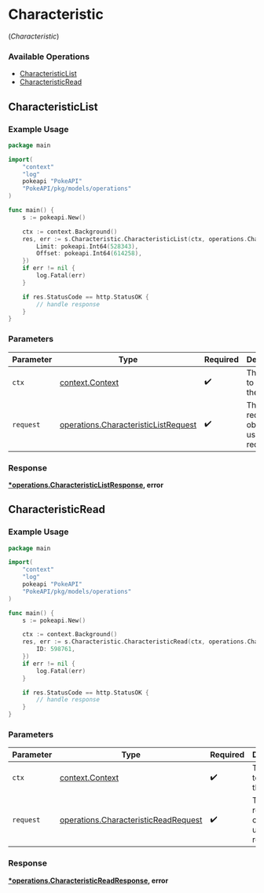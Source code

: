 # Characteristic
(*Characteristic*)

### Available Operations

* [CharacteristicList](#characteristiclist)
* [CharacteristicRead](#characteristicread)

## CharacteristicList

### Example Usage

```go
package main

import(
	"context"
	"log"
	pokeapi "PokeAPI"
	"PokeAPI/pkg/models/operations"
)

func main() {
    s := pokeapi.New()

    ctx := context.Background()
    res, err := s.Characteristic.CharacteristicList(ctx, operations.CharacteristicListRequest{
        Limit: pokeapi.Int64(528343),
        Offset: pokeapi.Int64(614258),
    })
    if err != nil {
        log.Fatal(err)
    }

    if res.StatusCode == http.StatusOK {
        // handle response
    }
}
```

### Parameters

| Parameter                                                                                    | Type                                                                                         | Required                                                                                     | Description                                                                                  |
| -------------------------------------------------------------------------------------------- | -------------------------------------------------------------------------------------------- | -------------------------------------------------------------------------------------------- | -------------------------------------------------------------------------------------------- |
| `ctx`                                                                                        | [context.Context](https://pkg.go.dev/context#Context)                                        | :heavy_check_mark:                                                                           | The context to use for the request.                                                          |
| `request`                                                                                    | [operations.CharacteristicListRequest](../../models/operations/characteristiclistrequest.md) | :heavy_check_mark:                                                                           | The request object to use for the request.                                                   |


### Response

**[*operations.CharacteristicListResponse](../../models/operations/characteristiclistresponse.md), error**


## CharacteristicRead

### Example Usage

```go
package main

import(
	"context"
	"log"
	pokeapi "PokeAPI"
	"PokeAPI/pkg/models/operations"
)

func main() {
    s := pokeapi.New()

    ctx := context.Background()
    res, err := s.Characteristic.CharacteristicRead(ctx, operations.CharacteristicReadRequest{
        ID: 598761,
    })
    if err != nil {
        log.Fatal(err)
    }

    if res.StatusCode == http.StatusOK {
        // handle response
    }
}
```

### Parameters

| Parameter                                                                                    | Type                                                                                         | Required                                                                                     | Description                                                                                  |
| -------------------------------------------------------------------------------------------- | -------------------------------------------------------------------------------------------- | -------------------------------------------------------------------------------------------- | -------------------------------------------------------------------------------------------- |
| `ctx`                                                                                        | [context.Context](https://pkg.go.dev/context#Context)                                        | :heavy_check_mark:                                                                           | The context to use for the request.                                                          |
| `request`                                                                                    | [operations.CharacteristicReadRequest](../../models/operations/characteristicreadrequest.md) | :heavy_check_mark:                                                                           | The request object to use for the request.                                                   |


### Response

**[*operations.CharacteristicReadResponse](../../models/operations/characteristicreadresponse.md), error**

